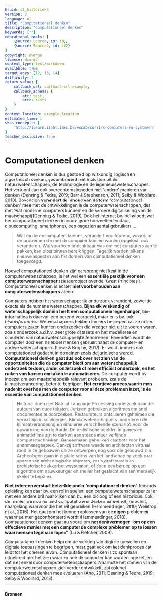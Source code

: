 ```yaml
---
hruid: ct_historiek4
version: 3
language: nl
title: "Computationeel denken"
description: "Computationeel denken"
keywords: [""]
educational_goals: [
    {source: Source, id: id}, 
    {source: Source2, id: id2}
]
copyright: dwengo
licence: dwengo
content_type: text/markdown
available: true
target_ages: [12, 13, 14]
difficulty: 3
return_value: {
    callback_url: callback-url-example,
    callback_schema: {
        att: test,
        att2: test2
    }
}
content_location: example-location
estimated_time: 1
skos_concepts: [
    'http://ilearn.ilabt.imec.be/vocab/curr1/s-computers-en-systemen'
]
teacher_exclusive: true
---
```


# Computationeel denken

Computationeel denken is dus gestoeld op wiskundig, logisch en algoritmisch denken, gecombineerd met inzichten uit de natuurwetenschappen, de technologie en de ingenieurswetenschappen. Het vertoont dan ook overeenkomstigheden met ‘andere’ manieren van denken (Denning & Tedre, 2019; Barr & Stephenson, 2011; Selby & Woollard, 2013). 
Bovendien **verandert de inhoud van de term** 'computationeel denken' mee met de ontwikkelingen in de computerwetenschappen, dus met ‘wat moderne computers kunnen’ en de verdere digitalisering van de maatschappij (Denning & Tedre, 2019). Ook het internet bv. beïnvloedt wat het computationeel denken inhoudt: grote hoeveelheden data, cloudcomputing, smartphones, een ongezien aantal gebruikers ...

> Wat moderne computers kunnen, verandert voortdurend, waardoor de problemen die met de computer kunnen worden opgelost, ook veranderen. Wat voorheen ondenkbaar was om met computers aan te pakken, kan plots binnen bereik liggen. Tegelijk worden telkens nieuwe aspecten aan het domein van computationeel denken toegevoegd.

Hoewel computationeel denken zijn oorsprong niet kent in de computerwetenschappen, is het wel een **essentiële praktijk voor een computerwetenschapper** (zie leerobject over de ‘Great Principles’). Computationeel denken is echter **niet voorbehouden aan computerwetenschappers** alleen. 

Computers hebben het wetenschappelijk onderzoek veranderd, zowel de exacte als de humane wetenschappen. **Bijna elk wiskundig of wetenschappelijk domein heeft een computationele tegenhanger**, bio-informatica is daarvan een bekend voorbeeld, maar er is bv. ook *histoinformatics*. Wetenschappers hebben immers begrepen dat ze m.b.v. computers zaken kunnen onderzoeken die vroeger niet uit te voeren waren, zoals onderzoek a.d.h.v. zeer grote datasets en het modelleren en simuleren van natuurwetenschappelijke fenomenen. Bovendien wordt de computer door een heleboel mensen gebruikt naast de computer- en andere wetenschappers (Lowe & Brophy, 2017). Er wordt immers ook computationeel gedacht in domeinen zoals de juridische wereld. 
**Computationeel denken gaat dus ook over het zien van de opportuniteiten die de computer biedt om aan wetenschappelijk onderzoek te doen, ander onderzoek of meer efficiënt onderzoek, en het ruiken van kansen om taken te automatiseren.** De computer wordt bv. ingezet om een maatschappelijk relevant probleem, zoals de klimaatverandering, beter te begrijpen. **Het creatieve proces waarin men nadenkt over hoe men de computer voor al deze problemen inzet, is de essentie van computationeel denken**. 

> Historici doen met Natural Language Processing onderzoek naar de auteurs van oude teksten. Juristen gebruiken algoritmes om snel documenten te doorzoeken. Restaurateurs ontsluieren geheimen die vervat zijn in schilderijen. Klimaatwetenschappers modelleren de klimaatverandering en simuleren verschillende  scenario’s voor de opwarming van de Aarde. De realistische beelden in games en animatiefilms zijn te danken aan steeds meer verfijnde computertechnieken. 
> Geneesheren gebruiken chatbots voor het anamnesegesprek. Dankzij software wandelen architecten virtueel rond in de gebouwen die ze ontwerpen, nog voor die gebouwd zijn. 
> Archeologen gaan in digitale scans van het landschap op zoek naar sporen van archeologische objecten, zoals grafheuvels en prehistorische akkerbouwsystemen, of doen een beroep op een algoritme om nauwkeuriger en sneller het geslacht van een menselijk skelet te bepalen. 

**Niet iedereen verstaat hetzelfde onder ‘computationeel denken’.** Iemands opleiding kan daar bv. een rol in spelen: een computerwetenschapper zal er met een andere bril naar kijken dan bv. een bioloog of een historicus. 
Ook de manier waarop iemand computationeel denken aanwendt, verschilt, naargelang waarvoor die het wil gebruiken (Hemmendinger, 2010; Weintrop et al., 2016). 
Het gaat om het kunnen oplossen van de **eigen** problemen waarmee men geconfronteerd wordt (Hemmendinger, 2010). Computationeel denken gaat nu vooral om **het denkvermogen “om op een effectieve manier met een computer de complexe problemen op te lossen waar mensen tegenaan lopen”** (Lu & Fletcher, 2009). 

<div class="alert alert-box alert-success">
    Computationeel denken helpt om de werking van digitale toestellen en digitale toepassingen te begrijpen, maar gaat ook om het denkproces dat leidt tot het creëren ervan. Computationeel denken is zo spontaan uitgebreid met het zien waar en hoe de computer kan worden ingezet, en dat niet enkel door computerwetenschappers. Naarmate het domein van de computerwetenschappen zich verder ontwikkelt, zal ook het computationeel denken mee evolueren (Aho, 2011; Denning & Tedre, 2019; Selby & Woollard, 2013).
</div>

-----------------------

#### Bronnen

